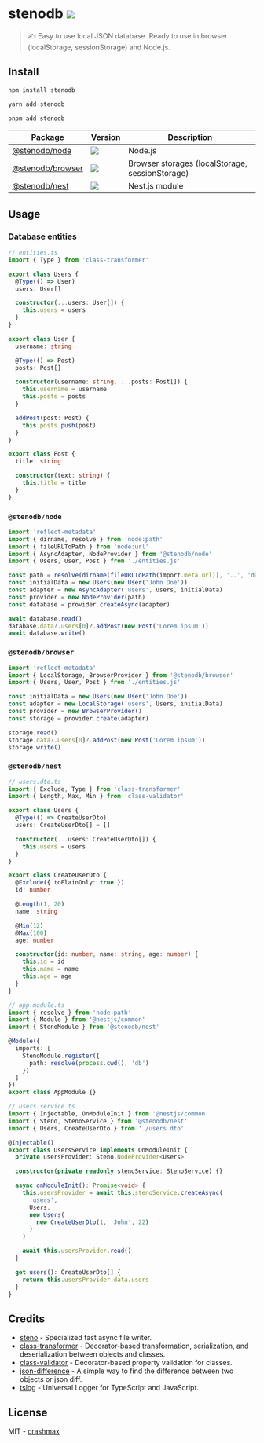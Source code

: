 # stenodb [![](https://img.shields.io/npm/v/stenodb)](https://www.npmjs.org/package/stenodb)

> ✍ Easy to use local JSON database. Ready to use in browser (localStorage, sessionStorage) and Node.js.

## Install

```sh
npm install stenodb
```

```sh
yarn add stenodb
```

```sh
pnpm add stenodb
```

| Package | Version | Description |
| ------- | ------ | ----------- |
| [@stenodb/node](./packages/node) | [![](https://img.shields.io/npm/v/@stenodb/node)](https://npm.im/@stenodb/node) | Node.js |
| [@stenodb/browser](./packages/browser) | [![](https://img.shields.io/npm/v/@stenodb/browser)](https://npm.im/@stenodb/browser) | Browser storages (localStorage, sessionStorage) |
| [@stenodb/nest](./packages/nest) | [![](https://img.shields.io/npm/v/@stenodb/nest)](https://npm.im/@stenodb/nest) | Nest.js module |

## Usage

### Database entities
```typescript
// entities.ts
import { Type } from 'class-transformer'

export class Users {
  @Type(() => User)
  users: User[]

  constructor(...users: User[]) {
    this.users = users
  }
}

export class User {
  username: string

  @Type(() => Post)
  posts: Post[]

  constructor(username: string, ...posts: Post[]) {
    this.username = username
    this.posts = posts
  }

  addPost(post: Post) {
    this.posts.push(post)
  }
}

export class Post {
  title: string

  constructor(text: string) {
    this.title = title
  }
}
```

### `@stenodb/node`

```typescript
import 'reflect-metadata'
import { dirname, resolve } from 'node:path'
import { fileURLToPath } from 'node:url'
import { AsyncAdapter, NodeProvider } from '@stenodb/node'
import { Users, User, Post } from './entities.js'

const path = resolve(dirname(fileURLToPath(import.meta.url)), '..', 'database')
const initialData = new Users(new User('John Doe'))
const adapter = new AsyncAdapter('users', Users, initialData)
const provider = new NodeProvider(path)
const database = provider.createAsync(adapter)

await database.read()
database.data?.users[0]?.addPost(new Post('Lorem ipsum'))
await database.write()
```

### `@stenodb/browser`

```typescript
import 'reflect-metadata'
import { LocalStorage, BrowserProvider } from '@stenodb/browser'
import { Users, User, Post } from './entities.js'

const initialData = new Users(new User('John Doe'))
const adapter = new LocalStorage('users', Users, initialData)
const provider = new BrowserProvider()
const storage = provider.create(adapter)

storage.read()
storage.data?.users[0]?.addPost(new Post('Lorem ipsum'))
storage.write()
```

### `@stenodb/nest`

```typescript
// users.dto.ts
import { Exclude, Type } from 'class-transformer'
import { Length, Max, Min } from 'class-validator'

export class Users {
  @Type(() => CreateUserDto)
  users: CreateUserDto[] = []

  constructor(...users: CreateUserDto[]) {
    this.users = users
  }
}

export class CreateUserDto {
  @Exclude({ toPlainOnly: true })
  id: number

  @Length(1, 20)
  name: string

  @Min(12)
  @Max(100)
  age: number

  constructor(id: number, name: string, age: number) {
    this.id = id
    this.name = name
    this.age = age
  }
}

// app.module.ts
import { resolve } from 'node:path'
import { Module } from '@nestjs/common'
import { StenoModule } from '@stenodb/nest'

@Module({
  imports: [
    StenoModule.register({
      path: resolve(process.cwd(), 'db')
    })
  ]
})
export class AppModule {}

// users.service.ts
import { Injectable, OnModuleInit } from '@nestjs/common'
import { Steno, StenoService } from '@stenodb/nest'
import { Users, CreateUserDto } from './users.dto'

@Injectable()
export class UsersService implements OnModuleInit {
  private usersProvider: Steno.NodeProvider<Users>

  constructor(private readonly stenoService: StenoService) {}

  async onModuleInit(): Promise<void> {
    this.usersProvider = await this.stenoService.createAsync(
      'users',
      Users,
      new Users(
        new CreateUserDto(1, 'John', 22)
      )
    )

    await this.usersProvider.read()
  }

  get users(): CreateUserDto[] {
    return this.usersProvider.data.users
  }
}
```

## Credits

- [steno](https://github.com/typicode/steno) - Specialized fast async file writer.
- [class-transformer](https://github.com/typestack/class-transformer) - Decorator-based transformation, serialization, and deserialization between objects and classes.
- [class-validator](https://github.com/typestack/class-validator) - Decorator-based property validation for classes.
- [json-difference](https://github.com/lukascivil/json-difference) - A simple way to find the difference between two objects or json diff.
- [tslog](https://github.com/fullstack-build/tslog) - Universal Logger for TypeScript and JavaScript.

## License

MIT - [crashmax](https://github.com/crashmax-dev)
